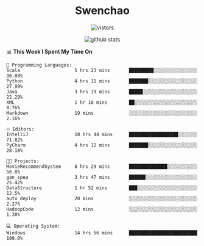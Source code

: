 <h1 align="center">Swenchao</h3>

<p align="center">
  <img src="https://visitor-badge.glitch.me/badge?page_id=Swenchao" alt="vistors" />
</p>

<p align="center">
  <img src="https://github-readme-stats.vercel.app/api?username=Swenchao&count_private=true&show_icons=true&theme=vue-dark&hide_title=true" alt="github stats" />
</p>

<!--START_SECTION:waka-->
📊 **This Week I Spent My Time On** 

```text
💬 Programming Languages: 
Scala                    5 hrs 23 mins       █████████░░░░░░░░░░░░░░░░   36.08% 
Python                   4 hrs 11 mins       ███████░░░░░░░░░░░░░░░░░░   27.99% 
Java                     3 hrs 19 mins       █████░░░░░░░░░░░░░░░░░░░░   22.29% 
XML                      1 hr 18 mins        ██░░░░░░░░░░░░░░░░░░░░░░░   8.76% 
Markdown                 19 mins             ░░░░░░░░░░░░░░░░░░░░░░░░░   2.16%

🔥 Editors: 
IntelliJ                 10 hrs 44 mins      ██████████████████░░░░░░░   71.82% 
PyCharm                  4 hrs 12 mins       ███████░░░░░░░░░░░░░░░░░░   28.18%

🐱‍💻 Projects: 
MovieRecommendSystem     8 hrs 29 mins       ██████████████░░░░░░░░░░░   56.8% 
gan_spea                 3 hrs 47 mins       ██████░░░░░░░░░░░░░░░░░░░   25.42% 
DataStructure            1 hr 52 mins        ███░░░░░░░░░░░░░░░░░░░░░░   12.5% 
auto_deploy              20 mins             ░░░░░░░░░░░░░░░░░░░░░░░░░   2.27% 
HadoopCode               12 mins             ░░░░░░░░░░░░░░░░░░░░░░░░░   1.38%

💻 Operating System: 
Windows                  14 hrs 56 mins      █████████████████████████   100.0%

```


<!--END_SECTION:waka-->
